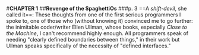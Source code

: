 #**CHAPTER 1**
##**Revenge of the SpaghettiOs**
###p. 3
==A *shift-devil*, she called it==:
These thoughts from one of the first serious programmers I spoke to, one
of those who (without knowing it) convinced me to go further: the
inimitable coder/writer Ellen Ullman, whose books, especially *Close to
the Machine*, I can't recommend highly enough. All programmers speak of
needing "clearly defined boundaries between things," in their work but
Ullman speaks specifically of the necessity of "defined interfaces."